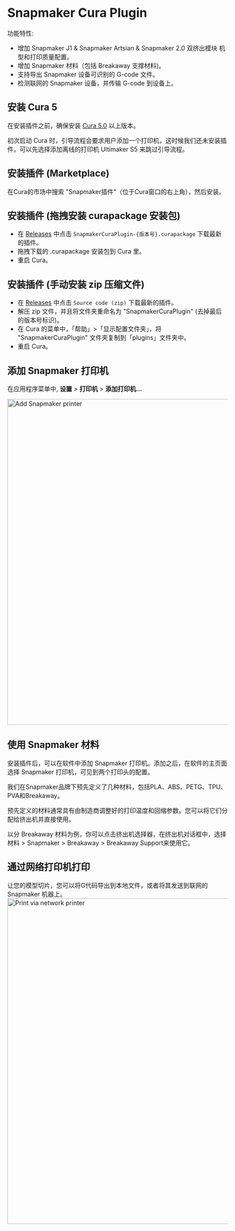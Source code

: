 # Snapmaker Cura Plugin

功能特性:

- 增加 Snapmaker J1 & Snapmaker Artsian & Snapmaker 2.0 双挤出模块 机型和打印质量配置。 
- 增加 Snapmaker 材料（包括 Breakaway 支撑材料)。
- 支持导出 Snapmaker 设备可识别的 G-code 文件。
- 检测联网的 Snapmaker 设备，并传输 G-code 到设备上。

## 安装 Cura 5

在安装插件之前，确保安装 [Cura 5.0](https://ultimaker.com/software/ultimaker-cura) 以上版本。

初次启动 Cura 时，引导流程会要求用户添加一个打印机，这时候我们还未安装插件，可以先选择添加离线的打印机 Ultimaker S5 来跳过引导流程。

## 安装插件 (Marketplace)

在Cura的市场中搜索 "Snapmaker插件"（位于Cura窗口的右上角），然后安装。

## 安装插件 (拖拽安装 curapackage 安装包)

- 在 [Releases](https://github.com/Snapmaker/SnapmakerCuraPlugin/releases) 中点击 `SnapmakerCuraPlugin-{版本号}.curapackage` 下载最新的插件。
- 拖拽下载的 .curapackage 安装包到 Cura 里。
- 重启 Cura。

## 安装插件 (手动安装 zip 压缩文件)

- 在 [Releases](https://github.com/Snapmaker/SnapmakerCuraPlugin/releases) 中点击 `Source code (zip)` 下载最新的插件。
- 解压 zip 文件，并且将文件夹重命名为 "SnapmakerCuraPlugin" (去掉最后的版本号标识)。
- 在 Cura 的菜单中，「帮助」>「显示配置文件夹」，将 "SnapmakerCuraPlugin" 文件夹复制到「plugins」文件夹中。
- 重启 Cura。

## 添加 Snapmaker 打印机

在应用程序菜单中, **设置** > **打印机** > **添加打印机...**

<img width="744" alt="Add Snapmaker printer" src="https://user-images.githubusercontent.com/3749551/208425647-c568fbbd-d910-426d-b2e7-7fcf4d4c5489.png">

## 使用 Snapmaker 材料

安装插件后，可以在软件中添加 Snapmaker 打印机。添加之后，在软件的主页面选择 Snapmaker 打印机，可见到两个打印头的配置。

我们在Snapmaker品牌下预先定义了几种材料，包括PLA、ABS、PETG、TPU、PVA和Breakaway。

预先定义的材料通常具有由制造商调整好的打印温度和回缩参数。您可以将它们分配给挤出机并直接使用。

以分 Breakaway 材料为例，你可以点击挤出机选择器，在挤出机对话框中，选择材料 > Snapmaker > Breakaway > Breakaway Support来使用它。

## 通过网络打印机打印
让您的模型切片，您可以将G代码导出到本地文件，或者将其发送到联网的 Snapmaker 机器上。
<img width="744" alt="Print via network printer" src="https://user-images.githubusercontent.com/3749551/208425792-13a6bf7d-a1e9-408a-a6ec-f1e3f019cc20.png">
